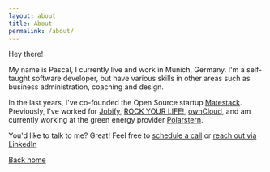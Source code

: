 ```yaml
---
layout: about
title: About
permalink: /about/
---
```


<div class="grid grid-cols-1 md:grid-cols-10">
    <div class="about-img col-span-1 md:col-span-4">
    </div>
    <div class="about-text col-span-1 md:col-span-6 py-7 px-8 md:px-16">
    <p>Hey there!</p>
    <p>My name is Pascal, I currently live and work in Munich, Germany. I'm a self-taught software developer, but have various skills in other areas such as business administration, coaching and design.</p>
    <p class="my-4">
        In the last years, I've co-founded the Open Source startup <a href="https://matestack.io/" target="_blank">Matestack</a>. Previously, I've worked for <a href="https://www.linkedin.com/company/jobify_net" target="_blank">Jobify</a>, <a href="https://rockyourlife.de/" target="_blank">ROCK YOUR LIFE!</a>, <a href="https://owncloud.com" target="_blank">ownCloud</a>, and am currently working at the green energy provider <a href="https://www.polarstern-energie.de/about-us/" target="_blank">Polarstern</a>.
    </p>
    <p class="text-center my-4">
        You'd like to talk to me? Great! Feel free to 
        <a href="https://calendly.com/pascalwengerter" target="_blank">schedule a call</a> or
        <a href="https://linkedin.com/in/pascalwengerter" target="_blank">reach out via LinkedIn</a>
    </p>
    <a class="text-center block mt-12" href="/">Back home</a>
    </div>
</div>
